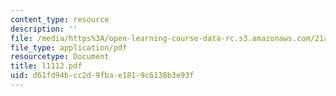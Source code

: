 ```yaml
---
content_type: resource
description: ''
file: /media/https%3A/open-learning-course-data-rc.s3.amazonaws.com/21a-212-myth-ritual-and-symbolism-spring-2004/d61fd94bcc2d9fbae1819c6138b3e93f_l1112.pdf
file_type: application/pdf
resourcetype: Document
title: l1112.pdf
uid: d61fd94b-cc2d-9fba-e181-9c6138b3e93f
---
```

